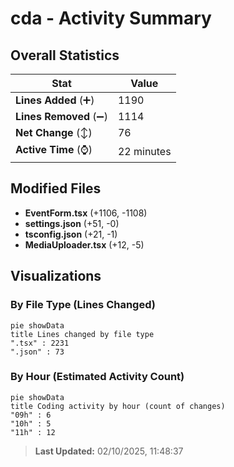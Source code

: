 # cda - Activity Summary 

## Overall Statistics

| Stat                   | Value                                                             |
| ---------------------- | ----------------------------------------------------------------- |
| **Lines Added** (➕)   | 1190                                          |
| **Lines Removed** (➖) | 1114                                        |
| **Net Change** (↕)    | 76                |
| **Active Time** (⌚)   | 22 minutes |


## Modified Files
- **EventForm.tsx** (+1106, -1108)
- **settings.json** (+51, -0)
- **tsconfig.json** (+21, -1)
- **MediaUploader.tsx** (+12, -5)

## Visualizations

### By File Type (Lines Changed)

```mermaid
pie showData
title Lines changed by file type
".tsx" : 2231
".json" : 73
```

### By Hour (Estimated Activity Count)

```mermaid
pie showData
title Coding activity by hour (count of changes)
"09h" : 6
"10h" : 5
"11h" : 12
```


> **Last Updated:** 02/10/2025, 11:48:37